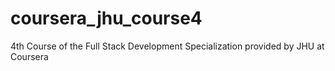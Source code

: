 # coursera_jhu_course4
4th Course of the Full Stack Development Specialization provided by JHU at Coursera
